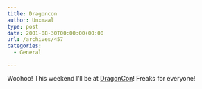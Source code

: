 ```yaml
---
title: Dragoncon
author: Unxmaal
type: post
date: 2001-08-30T00:00:00+00:00
url: /archives/457
categories:
  - General

---
```

Woohoo! This weekend I&#8217;ll be at <A HREF="http://www.dragoncon.org/welcome.html">DragonCon</A>! Freaks for everyone!